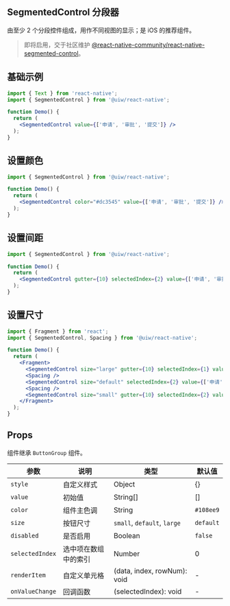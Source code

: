 SegmentedControl 分段器
---

由至少 2 个分段控件组成，用作不同视图的显示；是 iOS 的推荐组件。

> 即将启用，交于社区维护 [@react-native-community/react-native-segmented-control](https://github.com/react-native-community/react-native-segmented-control)。

## 基础示例

```jsx
import { Text } from 'react-native';
import { SegmentedControl } from '@uiw/react-native';

function Demo() {
  return (
    <SegmentedControl value={['申请', '审批', '提交']} />
  );
}
```

## 设置颜色

```jsx
import { SegmentedControl } from '@uiw/react-native';

function Demo() {
  return (
    <SegmentedControl color="#dc3545" value={['申请', '审批', '提交']} />
  );
}
```

## 设置间距

```jsx
import { SegmentedControl } from '@uiw/react-native';

function Demo() {
  return (
    <SegmentedControl gutter={10} selectedIndex={2} value={['申请', '审批', '提交']} />
  );
}
```

## 设置尺寸

```jsx
import { Fragment } from 'react';
import { SegmentedControl, Spacing } from '@uiw/react-native';

function Demo() {
  return (
    <Fragment>
      <SegmentedControl size="large" gutter={10} selectedIndex={1} value={['申请', '审批', '提交']} />
      <Spacing />
      <SegmentedControl size="default" selectedIndex={2} value={['申请', '审批', '提交']} />
      <Spacing />
      <SegmentedControl size="small" gutter={10} selectedIndex={2} value={['申请', '审批', '提交']} />
    </Fragment>
  );
}
```

## Props

组件继承 `ButtonGroup` 组件。

| 参数 | 说明 | 类型 | 默认值 |
|------|------|-----|------|
| `style` | 自定义样式 | Object | {} |
| `value` | 初始值 | String[] | [] |
| `color` | 组件主色调 | String | `#108ee9` |
| `size` | 按钮尺寸 | `small`, `default`, `large` | `default` |
| `disabled` | 是否启用 | Boolean | `false` |
| `selectedIndex` | 选中项在数组中的索引 | Number | 0 |
| `renderItem` | 自定义单元格 | (data, index, rowNum): void | - |
| `onValueChange` | 回调函数 | (selectedIndex): void | - |
